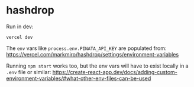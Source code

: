 # hashdrop

Run in dev:

```
vercel dev
```

The `env` vars like `process.env.PINATA_API_KEY` are populated from:
https://vercel.com/markmiro/hashdrop/settings/environment-variables

Running `npm start` works too, but the env vars will have to exist locally in a `.env` file or similar:
https://create-react-app.dev/docs/adding-custom-environment-variables/#what-other-env-files-can-be-used

